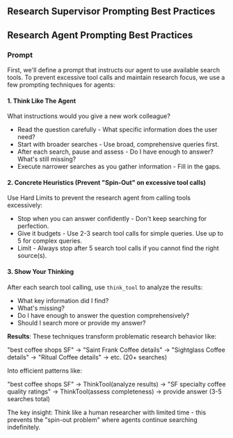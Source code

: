 ## Research Supervisor Prompting Best Practices

## Research Agent Prompting Best Practices

### Prompt
First, we'll define a prompt that instructs our agent to use available search tools. To prevent excessive tool calls and maintain research focus, we use a few prompting techniques for agents:

#### 1. Think Like The Agent
What instructions would you give a new work colleague?

- Read the question carefully - What specific information does the user need?
- Start with broader searches - Use broad, comprehensive queries first.
- After each search, pause and assess - Do I have enough to answer? What's still missing?
- Execute narrower searches as you gather information - Fill in the gaps.

#### 2. Concrete Heuristics (Prevent "Spin-Out" on excessive tool calls)
Use Hard Limits to prevent the research agent from calling tools excessively:

- Stop when you can answer confidently - Don't keep searching for perfection.
- Give it budgets - Use 2-3 search tool calls for simple queries. Use up to 5 for complex queries.
- Limit - Always stop after 5 search tool calls if you cannot find the right source(s).

#### 3. Show Your Thinking
After each search tool calling, use `think_tool` to analyze the results:

- What key information did I find?
- What's missing?
- Do I have enough to answer the question comprehensively?
- Should I search more or provide my answer?

**Results**: These techniques transform problematic research behavior like:

"best coffee shops SF" → "Saint Frank Coffee details" → "Sightglass Coffee details" → "Ritual Coffee details" → etc. (20+ searches)

Into efficient patterns like:

"best coffee shops SF" → ThinkTool(analyze results) → "SF specialty coffee quality ratings" → ThinkTool(assess completeness) → provide answer (3-5 searches total)

The key insight: Think like a human researcher with limited time - this prevents the "spin-out problem" where agents continue searching indefinitely.

